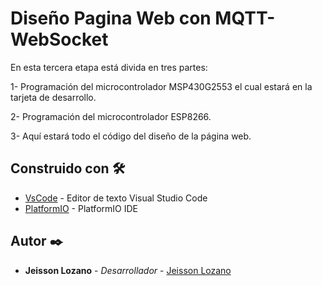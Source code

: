 # Diseño Pagina Web con MQTT-WebSocket

En esta tercera etapa está divida en tres partes:

1- Programación del microcontrolador MSP430G2553 el cual estará en la tarjeta de desarrollo.

2- Programación del microcontrolador ESP8266.

3- Aquí estará todo el código del diseño de la página web.

## Construido con 🛠️
* [VsCode](https://code.visualstudio.com/) - Editor de texto Visual Studio Code
* [PlatformIO](https://platformio.org/) - PlatformIO IDE

## Autor ✒️
* **Jeisson Lozano** - *Desarrollador* - [Jeisson Lozano](https://github.com/JeissonLozano)

